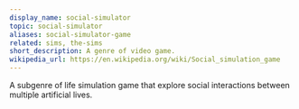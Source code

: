 ```yaml
---
display_name: social-simulator
topic: social-simulator
aliases: social-simulator-game
related: sims, the-sims
short_description: A genre of video game.
wikipedia_url: https://en.wikipedia.org/wiki/Social_simulation_game
---
```

A subgenre of life simulation game that explore social interactions between multiple artificial lives. 